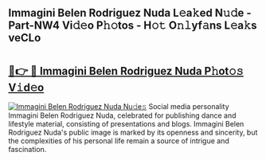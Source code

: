 ## Immagini Belen Rodriguez Nuda L𝚎a𝚔ed N𝚞𝚍e - Part-NW4 Vi𝚍𝚎o P𝚑𝚘tos - H𝚘𝚝 O𝚗𝚕yf𝚊ns L𝚎a𝚔s veCLo

# <h2><a href="http://kf1sens.oniu.top/?m=Immagini+Belen+Rodriguez+Nuda">🔗👉 🔴 Immagini Belen Rodriguez Nuda P𝚑ot𝚘𝚜 V𝚒d𝚎o</a></h2>

[![Immagini Belen Rodriguez Nuda Nu𝚍e𝚜](https://i.imgur.com/0qMVB7G.gif)](http://kf1sens.oniu.top/?m=Immagini+Belen+Rodriguez+Nuda)
Social media personality Immagini Belen Rodriguez Nuda, celebrated for publishing dance and lifestyle material, consisting of presentations and blogs. Immagini Belen Rodriguez Nuda's public image is marked by its openness and sincerity, but the complexities of his personal life remain a source of intrigue and fascination.  
